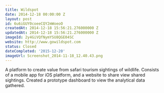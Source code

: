 ```yaml
---
title: Wildspot
date: 2014-12-18 00:00:00 Z
layout: post
id: 6u6iGUY0coeeCQY2mWoeoO
createdAt: 2014-12-18 15:56:21.276000000 Z
updatedAt: 2014-12-18 15:56:21.276000000 Z
imageId: 2y4GiVQfNymYSU8QGE04SC
website: http://www.gowildspot.com
status: Closed
dateCompleted: '2015-12-20'
imageUrl: Screenshot_2014-11-18_12.40.43.png
---
```


A platform to create value from safari tourism sightings of wildlife. Consists of a mobile app for iOS platform, and a website to share view shared sightings. Created a prototype dashboard to view the analytical data gathered.